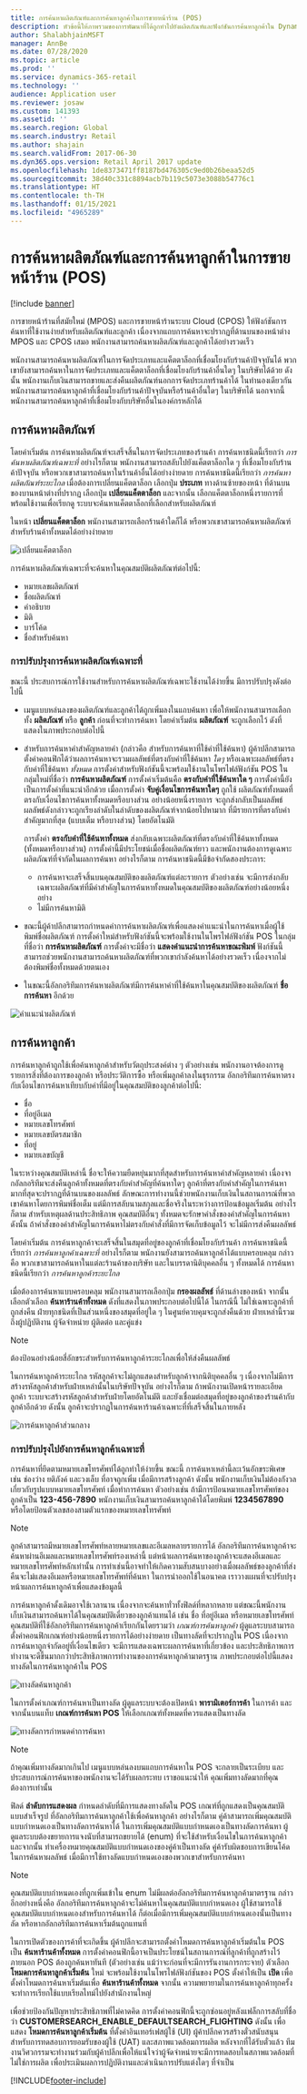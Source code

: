 ```yaml
---
title: การค้นหาผลิตภัณฑ์และการค้นหาลูกค้าในการขายหน้าร้าน (POS)
description: หัวข้อนี้ให้ภาพรวมของการพัฒนาที่ได้ถูกทำไปยังผลิตภัณฑ์และฟังก์ชันการค้นหาลูกค้าใน Dynamics 365 Commerce
author: ShalabhjainMSFT
manager: AnnBe
ms.date: 07/28/2020
ms.topic: article
ms.prod: ''
ms.service: dynamics-365-retail
ms.technology: ''
audience: Application user
ms.reviewer: josaw
ms.custom: 141393
ms.assetid: ''
ms.search.region: Global
ms.search.industry: Retail
ms.author: shajain
ms.search.validFrom: 2017-06-30
ms.dyn365.ops.version: Retail April 2017 update
ms.openlocfilehash: 1de8373471ff8187bd476305c9ed0b26beaa52d5
ms.sourcegitcommit: 38d40c331c8894acb7b119c5073e3088b54776c1
ms.translationtype: HT
ms.contentlocale: th-TH
ms.lasthandoff: 01/15/2021
ms.locfileid: "4965289"
---
```

# <a name="product-search-and-customer-search-in-the-point-of-sale-pos"></a>การค้นหาผลิตภัณฑ์และการค้นหาลูกค้าในการขายหน้าร้าน (POS)

[!include [banner](includes/banner.md)]

การขายหน้าร้านที่สมัยใหม่ (MPOS) และการขายหน้าร้านระบบ Cloud (CPOS) ให้ฟังก์ชันการค้นหาที่ใช้งานง่ายสำหรับผลิตภัณฑ์และลูกค้า เนื่องจากแถบการค้นหาจะปรากฏที่ด้านบนของหน้าต่าง MPOS และ CPOS เสมอ พนักงานสามารถค้นหาผลิตภัณฑ์และลูกค้าได้อย่างรวดเร็ว

พนักงานสามารถค้นหาผลิตภัณฑ์ในการจัดประเภทและแค็ตตาล็อกที่เชื่อมโยงกับร้านค้าปัจจุบันได้ พวกเขายังสามารถค้นหาในการจัดประเภทและแค็ตตาล็อกที่เชื่อมโยงกับร้านค้าอื่นใดๆ ในบริษัทได้ด้วย ดังนั้น พนักงานเก็บเงินสามารถขายและส่งคืนผลิตภัณฑ์นอกการจัดประเภทร้านค้าได้ ในทำนองเดียวกัน พนักงานสามารถค้นหาลูกค้าที่เชื่อมโยงกับร้านค้าปัจจุบันหรือร้านค้าอื่นใดๆ ในบริษัทได้ นอกจากนี้ พนักงานสามารถค้นหาลูกค้าที่เชื่อมโยงกับบริษัทอื่นในองค์กรหลักได้

## <a name="product-search"></a>การค้นหาผลิตภัณฑ์

โดยค่าเริ่มต้น การค้นหาผลิตภัณฑ์จะเสร็จสิ้นในการจัดประเภทของร้านค้า การค้นหาชนิดนี้เรียกว่า *การค้นหาผลิตภัณฑ์เฉพาะที่* อย่างไรก็ตาม พนักงานสามารถสลับไปยังแค็ตตาล็อกใด ๆ ที่เชื่อมโยงกับร้านค้าปัจจุบัน หรือพวกเขาสามารถค้นหาในร้านค้าอื่นได้อย่างง่ายดาย การค้นหาชนิดนี้เรียกว่า *การค้นหาผลิตภัณฑ์ระยะไกล* เมื่อต้องการเปลี่ยนแค็ตตาล็อก เลือกปุ่ม **ประเภท** ทางด้านซ้ายของหน้า ที่ด้านบนของบานหน้าต่างที่ปรากฏ เลือกปุ่ม **เปลี่ยนแค็ตตาล็อก** และจากนั้น เลือกแค็ตตาล็อกหนึ่งรายการที่พร้อมใช้งานเพื่อเรียกดู ระบบจะค้นหาแค็ตตาล็อกที่เลือกสำหรับผลิตภัณฑ์

ในหน้า **เปลี่ยนแค็ตตาล็อก** พนักงานสามารถเลือกร้านค้าใดก็ได้ หรือพวกเขาสามารถค้นหาผลิตภัณฑ์สำหรับร้านค้าทั้งหมดได้อย่างง่ายดาย

![เปลี่ยนแค็ตตาล็อก](./media/Changecatalog.png "เปลี่ยนแค็ตตาล็อก")

การค้นหาผลิตภัณฑ์เฉพาะที่จะค้นหาในคุณสมบัติผลิตภัณฑ์ต่อไปนี้:

- หมายเลขผลิตภัณฑ์
- ชื่อผลิตภัณฑ์
- คำอธิบาย
- มิติ
- บาร์โค้ด
- ชื่อสำหรับค้นหา

### <a name="enhancements-to-local-product-searches"></a>การปรับปรุงการค้นหาผลิตภัณฑ์เฉพาะที่

ขณะนี้ ประสบการณ์การใช้งานสำหรับการค้นหาผลิตภัณฑ์เฉพาะใช้งานได้ง่ายขึ้น มีการปรับปรุงดังต่อไปนี้

- เมนูแบบหล่นลงของผลิตภัณฑ์และลูกค้าได้ถูกเพิ่มลงในแถบค้นหา เพื่อให้พนักงานสามารถเลือกทั้ง **ผลิตภัณฑ์** หรือ **ลูกค้า** ก่อนที่จะทำการค้นหา โดยค่าเริ่มต้น **ผลิตภัณฑ์** จะถูกเลือกไว้ ดังที่แสดงในภาพประกอบต่อไปนี้
- สำหรับการค้นหาคำสำคัญหลายคำ (กล่าวคือ สำหรับการค้นหาที่ใช้คำที่ใช้ค้นหา) ผู้ค้าปลีกสามารถตั้งค่าคอนฟิกได้ว่าผลการค้นหาจะรวมผลลัพธ์ที่ตรงกับคำที่ใช้ค้นหา *ใดๆ* หรือเฉพาะผลลัพธ์ที่ตรงกับคำที่ใช้ค้นหา *ทั้งหมด* การตั้งค่าสำหรับฟังก์ชันนี้จะพร้อมใช้งานในโพรไฟล์ฟังก์ชัน POS ในกลุ่มใหม่ที่ชื่อว่า **การค้นหาผลิตภัณฑ์** การตั้งค่าเริ่มต้นคือ **ตรงกับคำที่ใช้ค้นหาใด ๆ** การตั้งค่านี้ยังเป็นการตั้งค่าที่แนะนำอีกด้วย เมื่อการตั้งค่า **จับคู่เงื่อนไขการค้นหาใดๆ** ถูกใช้ ผลิตภัณฑ์ทั้งหมดที่ตรงกับเงื่อนไขการค้นหาทั้งหมดหรือบางส่วน อย่างน้อยหนึ่งรายการ จะถูกส่งกลับเป็นผลลัพธ์ ผลลัพธ์ดังกล่าวจะถูกเรียงลำดับในลำดับของผลิตภัณฑ์จากน้อยไปหามาก ที่มีรายการที่ตรงกับคำสำคัญมากที่สุด (แบบเต็ม หรือบางส่วน) โดยอัตโนมัติ

    การตั้งค่า **ตรงกับคำที่ใช้ค้นหาทั้งหมด** ส่งกลับเฉพาะผลิตภัณฑ์ที่ตรงกับคำที่ใช้ค้นหาทั้งหมด (ทั้งหมดหรือบางส่วน) การตั้งค่านี้มีประโยชน์เมื่อชื่อผลิตภัณฑ์ยาว และพนักงานต้องการดูเฉพาะผลิตภัณฑ์ที่จำกัดในผลการค้นหา อย่างไรก็ตาม การค้นหาชนิดนี้มีข้อจำกัดสองประการ:

    - การค้นหาจะเสร็จสิ้นบนคุณสมบัติของผลิตภัณฑ์แต่ละรายการ ตัวอย่างเช่น จะมีการส่งกลับเฉพาะผลิตภัณฑ์ที่มีคำสำคัญในการค้นหาทั้งหมดในคุณสมบัติของผลิตภัณฑ์อย่างน้อยหนึ่งอย่าง
    - ไม่มีการค้นหามิติ

- ขณะนี้ผู้ค้าปลีกสามารถกำหนดค่าการค้นหาผลิตภัณฑ์เพื่อแสดงคำแนะนำในการค้นหาเมื่อผู้ใช้พิมพ์ชื่อผลิตภัณฑ์ การตั้งค่าใหม่สำหรับฟังก์ชันนี้จะพร้อมใช้งานในโพรไฟล์ฟังก์ชัน POS ในกลุ่มที่ชื่อว่า **การค้นหาผลิตภัณฑ์** การตั้งค่าจะมีชื่อว่า **แสดงคำแนะนำการค้นหาขณะพิมพ์** ฟังก์ชันนี้สามารถช่วยพนักงานสามารถค้นหาผลิตภัณฑ์ที่พวกเขากำลังค้นหาได้อย่างรวดเร็ว เนื่องจากไม่ต้องพิมพ์ชื่อทั้งหมดด้วยตนเอง
- ในขณะนี้อัลกอริทึมการค้นหาผลิตภัณฑ์มีการค้นหาคำที่ใช้ค้นหาในคุณสมบัติของผลิตภัณฑ์ **ชื่อการค้นหา** อีกด้วย

![คำแนะนำผลิตภัณฑ์](./media/Productsuggestions.png "คำแนะนำผลิตภัณฑ์")

## <a name="customer-search"></a>การค้นหาลูกค้า

การค้นหาลูกค้าถูกใช้เพื่อค้นหาลูกค้าสำหรับวัตถุประสงค์ต่าง ๆ ตัวอย่างเช่น พนักงานอาจต้องการดูรายการสิ่งที่ต้องการของลูกค้า หรือประวัติการซื้อ หรือเพิ่มลูกค้าลงในธุรกรรม อัลกอริทึมการค้นหาตรงกับเงื่อนไขการค้นหาเทียบกับค่าที่มีอยู่ในคุณสมบัติของลูกค้าต่อไปนี้:

- ชื่อ
- ที่อยู่อีเมล
- หมายเลขโทรศัพท์
- หมายเลขบัตรสมาชิก
- ที่อยู่
- หมายเลขบัญชี

ในระหว่างคุณสมบัติเหล่านี้ ชื่อจะให้ความยืดหยุ่นมากที่สุดสำหรับการค้นหาคำสำคัญหลายคำ เนื่องจากอัลกอริทึมจะส่งคืนลูกค้าทั้งหมดที่ตรงกับคำสำคัญที่ค้นหาใดๆ ลูกค้าที่ตรงกับคำสำคัญในการค้นหามากที่สุดจะปรากฏที่ด้านบนของผลลัพธ์ ลักษณะการทำงานนี้ช่วยพนักงานเก็บเงินในสถานการณ์ที่พวกเขาค้นหาโดยการพิมพ์ชื่อเต็ม แต่มีการสลับนามสกุลและชื่อจริงในระหว่างการป้อนข้อมูลเริ่มต้น อย่างไรก็ตาม สำหรับเหตุผลด้านประสิทธิภาพ คุณสมบัติอื่นๆ ทั้งหมดจะรักษาคำสั่งของคำสำคัญในการค้นหา ดังนั้น ถ้าคำสั่งของคำสำคัญในการค้นหาไม่ตรงกับคำสั่งที่มีการจัดเก็บข้อมูลไว้ จะไม่มีการส่งคืนผลลัพธ์

โดยค่าเริ่มต้น การค้นหาลูกค้าจะเสร็จสิ้นในสมุดที่อยู่ของลูกค้าที่เชื่อมโยงกับร้านค้า การค้นหาชนิดนี้เรียกว่า *การค้นหาลูกค้าเฉพาะที่* อย่างไรก็ตาม พนักงานยังสามารถค้นหาลูกค้าได้แบบครอบคลุม กล่าวคือ พวกเขาสามารถค้นหาในแต่ละร้านค้าของบริษัท และในบรรดานิติบุคคลอื่น ๆ ทั้งหมดได้ การค้นหาชนิดนี้เรียกว่า *การค้นหาลูกค้าระยะไกล*

เมื่อต้องการค้นหาแบบครอบคลุม พนักงานสามารถเลือกปุ่ม **กรองผลลัพธ์** ที่ด้านล่างของหน้า จากนั้นเลือกตัวเลือก **ค้นหาร้านค้าทั้งหมด** ดังที่แสดงในภาพประกอบต่อไปนี้ได้ ในกรณีนี้ ไม่ใช่เฉพาะลูกค้าที่ถูกส่งคืน ฝ่ายทุกชนิดที่เป็นส่วนหนึ่งของสมุดที่อยู่ใด ๆ ในศูนย์ควบคุมจะถูกส่งคืนด้วย ฝ่ายเหล่านี้รวมถึงผู้ปฏิบัติงาน ผู้จัดจำหน่าย ผู้ติดต่อ และคู่แข่ง

> [!NOTE]
> ต้องป้อนอย่างน้อยสี่อักขระสำหรับการค้นหาลูกค้าระยะไกลเพื่อให้ส่งคืนผลลัพธ์

ในการค้นหาลูกค้าระยะไกล รหัสลูกค้าจะไม่ถูกแสดงสำหรับลูกค้าจากนิติบุคคลอื่น ๆ เนื่องจากไม่มีการสร้างรหัสลูกค้าสำหรับฝ่ายเหล่านั้นในบริษัทปัจจุบัน อย่างไรก็ตาม ถ้าพนักงานเปิดหน้ารายละเอียดลูกค้า ระบบจะสร้างรหัสลูกค้าสำหรับฝ่ายโดยอัตโนมัติ และยังเชื่อมต่อสมุดที่อยู่ของลูกค้าของร้านค้ากับลูกค้าอีกด้วย ดังนั้น ลูกค้าจะปรากฏในการค้นหาร้านค้าเฉพาะที่ที่เสร็จสิ้นในภายหลัง

![การค้นหาลูกค้าส่วนกลาง](./media/Globalcustomersearch.png "การค้นหาลูกค้าส่วนกลาง")

### <a name="enhancements-to-local-customer-search"></a>การปรับปรุงไปยังการค้นหาลูกค้าเฉพาะที่

การค้นหาที่ยึดตามหมายเลขโทรศัพท์ได้ถูกทำให้ง่ายขึ้น ขณะนี้ การค้นหาเหล่านี้ละเว้นอักขระพิเศษ เช่น ช่องว่าง ยติภังค์ และวงเล็บ ที่อาจถูกเพิ่ม เมื่อมีการสร้างลูกค้า ดังนั้น พนักงานเก็บเงินไม่ต้องกังวลเกี่ยวกับรูปแบบหมายเลขโทรศัพท์ เมื่อทำการค้นหา ตัวอย่างเช่น ถ้ามีการป้อนหมายเลขโทรศัพท์ของลูกค้าเป็น **123-456-7890** พนักงานเก็บเงินสามารถค้นหาลูกค้าได้โดยพิมพ์ **1234567890** หรือโดยป้อนตัวเลขสองสามตัวแรกของหมายเลขโทรศัพท์

> [!NOTE]
> ลูกค้าสามารถมีหมายเลขโทรศัพท์หลายหมายเลขและอีเมลหลายรายการได้ อัลกอริทึมการค้นหาลูกค้าจะค้นหาผ่านอีเมลและหมายเลขโทรศัพท์รองเหล่านี้ แต่หน้าผลการค้นหาของลูกค้าจะแสดงอีเมลและหมายเลขโทรศัพท์หลักเท่านั้น การทำเช่นนี้อาจทำให้เกิดความสับสนบางอย่างเมื่อผลลัพธ์ของลูกค้าที่ส่งคืนจะไม่แสดงอีเมลหรือหมายเลขโทรศัพท์ที่ค้นหา ในการนำออกใช้ในอนาคต เราวางแผนที่จะปรับปรุงหน้าผลการค้นหาลูกค้าเพื่อแสดงข้อมูลนี้

การค้นหาลูกค้าดั้งเดิมอาจใช้เวลานาน เนื่องจากจะค้นหาทั่วทั้งฟิลด์ที่หลากหลาย แต่ขณะนี้พนักงานเก็บเงินสามารถค้นหาได้ในคุณสมบัติเดี่ยวของลูกค้าแทนได้ เช่น ชื่อ ที่อยู่อีเมล หรือหมายเลขโทรศัพท์ คุณสมบัติที่ใช้อัลกอริทึมการค้นหาลูกค้าเรียกกันโดยรวมว่า *เกณฑ์การค้นหาลูกค้า* ผู้ดูแลระบบสามารถตั้งค่าคอนฟิกเกณฑ์อย่างน้อยหนึ่งรายการได้อย่างง่ายดาย เป็นทางลัดที่จะปรากฏใน POS เนื่องจากการค้นหาถูกจำกัดอยู่ที่เงื่อนไขเดียว จะมีการแสดงเฉพาะผลการค้นหาที่เกี่ยวข้อง และประสิทธิภาพการทำงานจะดีขึ้นมากกว่าประสิทธิภาพการทำงานของการค้นหาลูกค้ามาตรฐาน ภาพประกอบต่อไปนี้แสดงทางลัดในการค้นหาลูกค้าใน POS

![ทางลัดค้นหาลูกค้า](./media/SearchShortcutsPOS.png "ทางลัดค้นหาลูกค้า")

ในการตั้งค่าเกณฑ์การค้นหาเป็นทางลัด ผู้ดูแลระบบจะต้องเปิดหน้า **พารามิเตอร์การค้า** ในการค้า และจากนั้นบนแท็บ **เกณฑ์การค้นหา POS** ให้เลือกเกณฑ์ทั้งหมดที่ควรแสดงเป็นทางลัด

![ทางลัดการกำหนดค่าการค้นหา](./media/ConfigureShortcutsAX.png "ทางลัดการกำหนดค่าการค้นหา")

> [!NOTE]
> ถ้าคุณเพิ่มทางลัดมากเกินไป เมนูแบบหล่นลงบนแถบการค้นหาใน POS จะกลายเป็นระเบียบ และประสบการณ์การค้นหาของพนักงานจะได้รับผลกระทบ เราขอแนะนำให้ คุณเพิ่มทางลัดมากที่คุณต้องการเท่านั้น

ฟิลด์ **ลำดับการแสดงผล** กำหนดลำดับที่มีการแสดงทางลัดใน POS เกณฑ์ที่ถูกแสดงเป็นคุณสมบัติแบบสำเร็จรูป ที่อัลกอริทึมการค้นหาลูกค้าใช้เพื่อค้นหาลูกค้า อย่างไรก็ตาม คู่ค้าสามารถเพิ่มคุณสมบัติแบบกำหนดเองเป็นทางลัดการค้นหาได้ ในการเพิ่มคุณสมบัติแบบกำหนดเองเป็นทางลัดการค้นหา ผู้ดูแลระบบต้องขยายการแจงนับที่สามารถขยายได้ (enum) ที่จะใช้สำหรับเงื่อนไขในการค้นหาลูกค้า และจากนั้น ทำเครื่องหมายคุณสมบัติแบบกำหนดเองของคู่ค้าเป็นทางลัด คู่ค้ารับผิดชอบการเขียนโค้ดในการค้นหาผลลัพธ์ เมื่อมีการใช้ทางลัดแบบกำหนดเองของพวกเขาสำหรับการค้นหา

> [!NOTE]
> คุณสมบัติแบบกำหนดเองที่ถูกเพิ่มเข้าใน enum ไม่มีผลต่ออัลกอริทึมการค้นหาลูกค้ามาตรฐาน กล่าวอีกอย่างหนึ่งคือ อัลกอริทึมการค้นหาลูกค้าจะไม่ค้นหาในคุณสมบัติแบบกำหนดเอง ผู้ใช้สามารถใช้คุณสมบัติแบบกำหนดเองสำหรับการค้นหาได้ ก็ต่อเมื่อมีการเพิ่มคุณสมบัติแบบกำหนดเองนั้นเป็นทางลัด หรือหากอัลกอริทึมการค้นหาเริ่มต้นถูกแทนที่

ในการเปิดตัวของการค้าที่จะเกิดขึ้น ผู้ค้าปลีกจะสามารถตั้งค่าโหมดการค้นหาลูกค้าเริ่มต้นใน POS เป็น **ค้นหาร้านค้าทั้งหมด**   การตั้งค่าคอนฟิกนี้อาจเป็นประโยชน์ในสถานการณ์ที่ลูกค้าที่ถูกสร้างไว้ภายนอก POS ต้องถูกค้นหาทันที (ตัวอย่างเช่น แม้ว่าจะก่อนที่จะมีการรันงานการกระจาย) ตัวเลือก **โหมดการค้นหาลูกค้าเริ่มต้น** ใหม่ จะพร้อมใช้งานในโพรไฟล์ฟังก์ชันของ POS ตั้งค่าให้เป็น **เปิด** เพื่อตั้งค่าโหมดการค้นหาเริ่มต้นเพื่อ **ค้นหาร้านค้าทั้งหมด** จากนั้น ความพยายามในการค้นหาลูกค้าทุกครั้งจะทำการเรียกใช้แบบเรียลไทม์ไปยังสำนักงานใหญ่

เพื่อช่วยป้องกันปัญหาประสิทธิภาพที่ไม่คาดคิด การตั้งค่าคอนฟิกนี้จะถูกซ่อนอยู่หลังแฟล็กการสลับที่ชื่อว่า **CUSTOMERSEARCH_ENABLE_DEFAULTSEARCH_FLIGHTING** ดังนั้น เพื่อแสดง **โหมดการค้นหาลูกค้าเริ่มต้น** ที่ตั้งค่าอินเทอร์เฟสผู้ใช้ (UI) ผู้ค้าปลีกควรสร้างตั๋วสนับสนุนสำหรับการทดสอบการยอมรับของผู้ใช้ (UAT) และสภาพแวดล้อมการผลิต หลังจากที่ได้รับตั๋วแล้ว ทีมงานวิศวกรรมจะทำงานร่วมกับผู้ค้าปลีกเพื่อให้แน่ใจว่าผู้จัดจำหน่ายจะมีการทดสอบในสภาพแวดล้อมที่ไม่ใช่การผลิต เพื่อประเมินผลการปฏิบัติงานและดำเนินการปรับแต่งใดๆ ที่จำเป็น



[!INCLUDE[footer-include](../includes/footer-banner.md)]